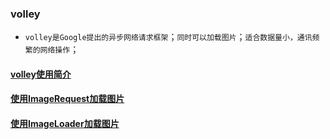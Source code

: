 ### volley
+ `volley是Google提出的异步网络请求框架`；`同时可以加载图片`；`适合数据量小，通讯频繁的网络操作`；
#### [volley使用简介](https://github.com/ningbaoqi/ComputerNetWork/commit/dcf88d5b03783173cce42912d1543a709f7beb0e)
#### [使用ImageRequest加载图片](https://github.com/ningbaoqi/ComputerNetWork/commit/1fb8794e6e7f65f1ab9552fc054bba2031881717)
#### [使用ImageLoader加载图片](https://github.com/ningbaoqi/ComputerNetWork/commit/4195208c363a5ae3d96b6067fffc12662f561b01)
